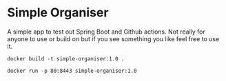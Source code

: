 # Simple Organiser
A simple app to test out Spring Boot and Github actions. Not really for anyone to use or build on but if you see something you like feel 
free to use it.

```shell script
docker build -t simple-organiser:1.0 .
```

```shell script
docker run -p 80:8443 simple-organiser:1.0
```